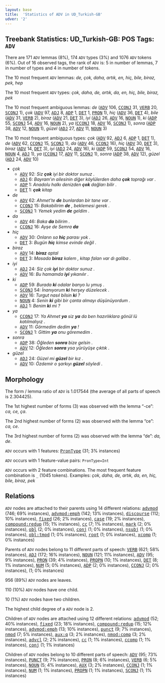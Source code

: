 ```yaml
---
layout: base
title:  'Statistics of ADV in UD_Turkish-GB'
udver: '2'
---
```


## Treebank Statistics: UD_Turkish-GB: POS Tags: `ADV`

There are 171 `ADV` lemmas (8%), 174 `ADV` types (3%) and 1076 `ADV` tokens (6%).
Out of 16 observed tags, the rank of `ADV` is: 5 in number of lemmas, 7 in number of types and 4 in number of tokens.

The 10 most frequent `ADV` lemmas: <em>de, çok, daha, artık, en, hiç, bile, biraz, pek, hep</em>

The 10 most frequent `ADV` types:  <em>çok, daha, de, artık, da, en, hiç, bile, biraz, pek</em>

The 10 most frequent ambiguous lemmas: <em>de</em> (<tt><a href="tr_gb-pos-ADV.html">ADV</a></tt> 106, <tt><a href="tr_gb-pos-CCONJ.html">CCONJ</a></tt> 31, <tt><a href="tr_gb-pos-VERB.html">VERB</a></tt> 20, <tt><a href="tr_gb-pos-SCONJ.html">SCONJ</a></tt> 1), <em>çok</em> (<tt><a href="tr_gb-pos-ADV.html">ADV</a></tt> 97, <tt><a href="tr_gb-pos-ADJ.html">ADJ</a></tt> 8, <tt><a href="tr_gb-pos-ADP.html">ADP</a></tt> 1, <tt><a href="tr_gb-pos-DET.html">DET</a></tt> 1, <tt><a href="tr_gb-pos-PRON.html">PRON</a></tt> 1), <em>hiç</em> (<tt><a href="tr_gb-pos-ADV.html">ADV</a></tt> 36, <tt><a href="tr_gb-pos-DET.html">DET</a></tt> 4), <em>bile</em> (<tt><a href="tr_gb-pos-ADV.html">ADV</a></tt> 31, <tt><a href="tr_gb-pos-VERB.html">VERB</a></tt> 2), <em>biraz</em> (<tt><a href="tr_gb-pos-ADV.html">ADV</a></tt> 21, <tt><a href="tr_gb-pos-DET.html">DET</a></tt> 3), <em>iyi</em> (<tt><a href="tr_gb-pos-ADJ.html">ADJ</a></tt> 26, <tt><a href="tr_gb-pos-ADV.html">ADV</a></tt> 16, <tt><a href="tr_gb-pos-NOUN.html">NOUN</a></tt> 1), <em>ki</em> (<tt><a href="tr_gb-pos-ADP.html">ADP</a></tt> 55, <tt><a href="tr_gb-pos-SCONJ.html">SCONJ</a></tt> 54, <tt><a href="tr_gb-pos-ADV.html">ADV</a></tt> 16, <tt><a href="tr_gb-pos-NOUN.html">NOUN</a></tt> 2), <em>ya</em> (<tt><a href="tr_gb-pos-CCONJ.html">CCONJ</a></tt> 18, <tt><a href="tr_gb-pos-ADV.html">ADV</a></tt> 16, <tt><a href="tr_gb-pos-SCONJ.html">SCONJ</a></tt> 1), <em>sonra</em> (<tt><a href="tr_gb-pos-ADP.html">ADP</a></tt> 38, <tt><a href="tr_gb-pos-ADV.html">ADV</a></tt> 12, <tt><a href="tr_gb-pos-NOUN.html">NOUN</a></tt> 1), <em>güzel</em> (<tt><a href="tr_gb-pos-ADJ.html">ADJ</a></tt> 27, <tt><a href="tr_gb-pos-ADV.html">ADV</a></tt> 11, <tt><a href="tr_gb-pos-NOUN.html">NOUN</a></tt> 3)

The 10 most frequent ambiguous types:  <em>çok</em> (<tt><a href="tr_gb-pos-ADV.html">ADV</a></tt> 92, <tt><a href="tr_gb-pos-ADJ.html">ADJ</a></tt> 6, <tt><a href="tr_gb-pos-ADP.html">ADP</a></tt> 1, <tt><a href="tr_gb-pos-DET.html">DET</a></tt> 1), <em>de</em> (<tt><a href="tr_gb-pos-ADV.html">ADV</a></tt> 62, <tt><a href="tr_gb-pos-CCONJ.html">CCONJ</a></tt> 15, <tt><a href="tr_gb-pos-SCONJ.html">SCONJ</a></tt> 1), <em>da</em> (<tt><a href="tr_gb-pos-ADV.html">ADV</a></tt> 46, <tt><a href="tr_gb-pos-CCONJ.html">CCONJ</a></tt> 16), <em>hiç</em> (<tt><a href="tr_gb-pos-ADV.html">ADV</a></tt> 30, <tt><a href="tr_gb-pos-DET.html">DET</a></tt> 3), <em>biraz</em> (<tt><a href="tr_gb-pos-ADV.html">ADV</a></tt> 14, <tt><a href="tr_gb-pos-DET.html">DET</a></tt> 3), <em>iyi</em> (<tt><a href="tr_gb-pos-ADJ.html">ADJ</a></tt> 24, <tt><a href="tr_gb-pos-ADV.html">ADV</a></tt> 16), <em>ki</em> (<tt><a href="tr_gb-pos-ADP.html">ADP</a></tt> 59, <tt><a href="tr_gb-pos-SCONJ.html">SCONJ</a></tt> 54, <tt><a href="tr_gb-pos-ADV.html">ADV</a></tt> 16, <tt><a href="tr_gb-pos-NOUN.html">NOUN</a></tt> 4, <tt><a href="tr_gb-pos-ADJ.html">ADJ</a></tt> 1), <em>ya</em> (<tt><a href="tr_gb-pos-CCONJ.html">CCONJ</a></tt> 17, <tt><a href="tr_gb-pos-ADV.html">ADV</a></tt> 11, <tt><a href="tr_gb-pos-SCONJ.html">SCONJ</a></tt> 1), <em>sonra</em> (<tt><a href="tr_gb-pos-ADP.html">ADP</a></tt> 38, <tt><a href="tr_gb-pos-ADV.html">ADV</a></tt> 12), <em>güzel</em> (<tt><a href="tr_gb-pos-ADJ.html">ADJ</a></tt> 24, <tt><a href="tr_gb-pos-ADV.html">ADV</a></tt> 10)


* <em>çok</em>
  * <tt><a href="tr_gb-pos-ADV.html">ADV</a></tt> 92: <em>Siz <b>çok</b> iyi bir doktor sunuz .</em>
  * <tt><a href="tr_gb-pos-ADJ.html">ADJ</a></tt> 6: <em>Bayram’ın ailesinin diğer köylülerden daha <b>çok</b> toprağı var .</em>
  * <tt><a href="tr_gb-pos-ADP.html">ADP</a></tt> 1: <em>Anadolu halkı denizden <b>çok</b> dağları bilir .</em>
  * <tt><a href="tr_gb-pos-DET.html">DET</a></tt> 1: <em><b>çok</b> kitap</em>
* <em>de</em>
  * <tt><a href="tr_gb-pos-ADV.html">ADV</a></tt> 62: <em>Ahmet’te <b>de</b> bunlardan bir tane var .</em>
  * <tt><a href="tr_gb-pos-CCONJ.html">CCONJ</a></tt> 15: <em>Bakabilirim <b>de</b> , beklemesi gerek .</em>
  * <tt><a href="tr_gb-pos-SCONJ.html">SCONJ</a></tt> 1: <em>Yemek yedim <b>de</b> geldim .</em>
* <em>da</em>
  * <tt><a href="tr_gb-pos-ADV.html">ADV</a></tt> 46: <em>Baka <b>da</b> bilirim .</em>
  * <tt><a href="tr_gb-pos-CCONJ.html">CCONJ</a></tt> 16: <em>Ayşe de Semra <b>da</b></em>
* <em>hiç</em>
  * <tt><a href="tr_gb-pos-ADV.html">ADV</a></tt> 30: <em>Onların sa <b>hiç</b> parası yok .</em>
  * <tt><a href="tr_gb-pos-DET.html">DET</a></tt> 3: <em>Bugün <b>hiç</b> kimse evinde değil .</em>
* <em>biraz</em>
  * <tt><a href="tr_gb-pos-ADV.html">ADV</a></tt> 14: <em><b>biraz</b> aptal</em>
  * <tt><a href="tr_gb-pos-DET.html">DET</a></tt> 3: <em>Masada <b>biraz</b> kalem , kitap falan var dı galiba .</em>
* <em>iyi</em>
  * <tt><a href="tr_gb-pos-ADJ.html">ADJ</a></tt> 24: <em>Siz çok <b>iyi</b> bir doktor sunuz .</em>
  * <tt><a href="tr_gb-pos-ADV.html">ADV</a></tt> 16: <em>Bu hamamda <b>iyi</b> yıkanılır .</em>
* <em>ki</em>
  * <tt><a href="tr_gb-pos-ADP.html">ADP</a></tt> 59: <em>Burada <b>ki</b> odalar banyo lu ymuş .</em>
  * <tt><a href="tr_gb-pos-SCONJ.html">SCONJ</a></tt> 54: <em>İnanıyorum <b>ki</b> herşey düzelecek .</em>
  * <tt><a href="tr_gb-pos-ADV.html">ADV</a></tt> 16: <em>Turgut nasıl bilsin <b>ki</b> ?</em>
  * <tt><a href="tr_gb-pos-NOUN.html">NOUN</a></tt> 4: <em>Senin <b>ki</b> gibi bir çanta almayı düşünüyordum .</em>
  * <tt><a href="tr_gb-pos-ADJ.html">ADJ</a></tt> 1: <em>Benim <b>ki</b> mi ?</em>
* <em>ya</em>
  * <tt><a href="tr_gb-pos-CCONJ.html">CCONJ</a></tt> 17: <em>Ya Ahmet <b>ya</b> siz <b>ya</b> da ben hazırlıklara gönül lü katılmalıyız .</em>
  * <tt><a href="tr_gb-pos-ADV.html">ADV</a></tt> 11: <em>Görmedim dedim <b>ya</b> !</em>
  * <tt><a href="tr_gb-pos-SCONJ.html">SCONJ</a></tt> 1: <em>Gittim <b>ya</b> onu göremedim .</em>
* <em>sonra</em>
  * <tt><a href="tr_gb-pos-ADP.html">ADP</a></tt> 38: <em>Öğleden <b>sonra</b> bize gelsin .</em>
  * <tt><a href="tr_gb-pos-ADV.html">ADV</a></tt> 12: <em>Öğleden <b>sonra</b> ysa yürüyüşe çıktık .</em>
* <em>güzel</em>
  * <tt><a href="tr_gb-pos-ADJ.html">ADJ</a></tt> 24: <em>Güzel mi <b>güzel</b> bir kız .</em>
  * <tt><a href="tr_gb-pos-ADV.html">ADV</a></tt> 10: <em>Özdemir o şarkıyı <b>güzel</b> söyledi .</em>

## Morphology

The form / lemma ratio of `ADV` is 1.017544 (the average of all parts of speech is 2.304425).

The 1st highest number of forms (3) was observed with the lemma “-ce”: <em>ca, ce, ça</em>.

The 2nd highest number of forms (2) was observed with the lemma “ce”: <em>ca, ce</em>.

The 3rd highest number of forms (2) was observed with the lemma “de”: <em>da, de</em>.

`ADV` occurs with 1 features: <tt><a href="tr_gb-feat-PronType.html">PronType</a></tt> (31; 3% instances)

`ADV` occurs with 1 feature-value pairs: `PronType=Int`

`ADV` occurs with 2 feature combinations.
The most frequent feature combination is `_` (1045 tokens).
Examples: <em>çok, daha, de, artık, da, en, hiç, bile, biraz, pek</em>


## Relations

`ADV` nodes are attached to their parents using 14 different relations: <tt><a href="tr_gb-dep-advmod.html">advmod</a></tt> (746; 69% instances), <tt><a href="tr_gb-dep-advmod-emph.html">advmod:emph</a></tt> (142; 13% instances), <tt><a href="tr_gb-dep-discourse.html">discourse</a></tt> (112; 10% instances), <tt><a href="tr_gb-dep-fixed.html">fixed</a></tt> (26; 2% instances), <tt><a href="tr_gb-dep-case.html">case</a></tt> (19; 2% instances), <tt><a href="tr_gb-dep-compound-redup.html">compound:redup</a></tt> (15; 1% instances), <tt><a href="tr_gb-dep-cc.html">cc</a></tt> (7; 1% instances), <tt><a href="tr_gb-dep-mark.html">mark</a></tt> (2; 0% instances), <tt><a href="tr_gb-dep-obl.html">obl</a></tt> (2; 0% instances), <tt><a href="tr_gb-dep-conj.html">conj</a></tt> (1; 0% instances), <tt><a href="tr_gb-dep-nsubj.html">nsubj</a></tt> (1; 0% instances), <tt><a href="tr_gb-dep-obl-tmod.html">obl:tmod</a></tt> (1; 0% instances), <tt><a href="tr_gb-dep-root.html">root</a></tt> (1; 0% instances), <tt><a href="tr_gb-dep-xcomp.html">xcomp</a></tt> (1; 0% instances)

Parents of `ADV` nodes belong to 11 different parts of speech: <tt><a href="tr_gb-pos-VERB.html">VERB</a></tt> (621; 58% instances), <tt><a href="tr_gb-pos-ADJ.html">ADJ</a></tt> (172; 16% instances), <tt><a href="tr_gb-pos-NOUN.html">NOUN</a></tt> (121; 11% instances), <tt><a href="tr_gb-pos-ADV.html">ADV</a></tt> (95; 9% instances), <tt><a href="tr_gb-pos-PRON.html">PRON</a></tt> (39; 4% instances), <tt><a href="tr_gb-pos-PROPN.html">PROPN</a></tt> (10; 1% instances), <tt><a href="tr_gb-pos-DET.html">DET</a></tt> (8; 1% instances), <tt><a href="tr_gb-pos-NUM.html">NUM</a></tt> (5; 0% instances), <tt><a href="tr_gb-pos-ADP.html">ADP</a></tt> (2; 0% instances), <tt><a href="tr_gb-pos-CCONJ.html">CCONJ</a></tt> (2; 0% instances),  (1; 0% instances)

956 (89%) `ADV` nodes are leaves.

110 (10%) `ADV` nodes have one child.

10 (1%) `ADV` nodes have two children.

The highest child degree of a `ADV` node is 2.

Children of `ADV` nodes are attached using 12 different relations: <tt><a href="tr_gb-dep-advmod.html">advmod</a></tt> (52; 40% instances), <tt><a href="tr_gb-dep-fixed.html">fixed</a></tt> (23; 18% instances), <tt><a href="tr_gb-dep-compound-redup.html">compound:redup</a></tt> (15; 12% instances), <tt><a href="tr_gb-dep-advmod-emph.html">advmod:emph</a></tt> (13; 10% instances), <tt><a href="tr_gb-dep-punct.html">punct</a></tt> (9; 7% instances), <tt><a href="tr_gb-dep-nmod.html">nmod</a></tt> (7; 5% instances), <tt><a href="tr_gb-dep-aux-q.html">aux:q</a></tt> (3; 2% instances), <tt><a href="tr_gb-dep-nmod-comp.html">nmod:comp</a></tt> (3; 2% instances), <tt><a href="tr_gb-dep-advcl.html">advcl</a></tt> (2; 2% instances), <tt><a href="tr_gb-dep-cc.html">cc</a></tt> (1; 1% instances), <tt><a href="tr_gb-dep-ccomp.html">ccomp</a></tt> (1; 1% instances), <tt><a href="tr_gb-dep-conj.html">conj</a></tt> (1; 1% instances)

Children of `ADV` nodes belong to 10 different parts of speech: <tt><a href="tr_gb-pos-ADV.html">ADV</a></tt> (95; 73% instances), <tt><a href="tr_gb-pos-PUNCT.html">PUNCT</a></tt> (9; 7% instances), <tt><a href="tr_gb-pos-PRON.html">PRON</a></tt> (8; 6% instances), <tt><a href="tr_gb-pos-VERB.html">VERB</a></tt> (6; 5% instances), <tt><a href="tr_gb-pos-NOUN.html">NOUN</a></tt> (5; 4% instances), <tt><a href="tr_gb-pos-AUX.html">AUX</a></tt> (3; 2% instances), <tt><a href="tr_gb-pos-CCONJ.html">CCONJ</a></tt> (1; 1% instances), <tt><a href="tr_gb-pos-NUM.html">NUM</a></tt> (1; 1% instances), <tt><a href="tr_gb-pos-PROPN.html">PROPN</a></tt> (1; 1% instances), <tt><a href="tr_gb-pos-SCONJ.html">SCONJ</a></tt> (1; 1% instances)

